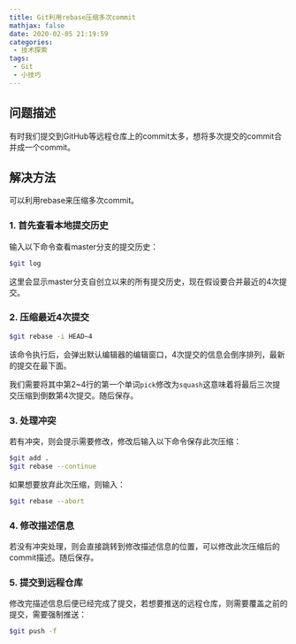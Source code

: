 ```yaml
---
title: Git利用rebase压缩多次commit
mathjax: false
date: 2020-02-05 21:19:59
categories:
 - 技术探索
tags:
 - Git
 - 小技巧
---
```


## 问题描述

有时我们提交到GitHub等远程仓库上的commit太多，想将多次提交的commit合并成一个commit。

## 解决方法

可以利用rebase来压缩多次commit。

### 1. 首先查看本地提交历史

输入以下命令查看master分支的提交历史：

```bash
$git log
```

这里会显示master分支自创立以来的所有提交历史，现在假设要合并最近的4次提交。

### 2. 压缩最近4次提交

```bash
$git rebase -i HEAD~4
```

该命令执行后，会弹出默认编辑器的编辑窗口，4次提交的信息会倒序排列，最新的提交在最下面。

我们需要将其中第2~4行的第一个单词`pick`修改为`squash`这意味着将最后三次提交压缩到倒数第4次提交。随后保存。

### 3. 处理冲突

若有冲突，则会提示需要修改，修改后输入以下命令保存此次压缩：

```bash
$git add .
$git rebase --continue
```

如果想要放弃此次压缩，则输入：

```bash
$git rebase --abort
```

### 4. 修改描述信息

若没有冲突处理，则会直接跳转到修改描述信息的位置，可以修改此次压缩后的commit描述。随后保存。

### 5. 提交到远程仓库

修改完描述信息后便已经完成了提交，若想要推送的远程仓库，则需要覆盖之前的提交，需要强制推送：

```bash
$git push -f
```
